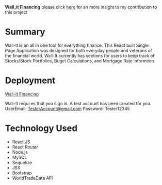 **Wall_it Financing** 
 please click [here](https://github.com/EMalley/wall-it/graphs/contributors) for an more insight to my contribution to this project 

# Summary

  Wall-It is an all in one tool for everything finance. This React built Single Page Application was designed for both everyday people and veterans of the financial world. Wall-It currently has sections for users to keep track of Stocks/Stock Portfolios, Buget Calculations, and Mortgage Rate informtion.
  
# Deployment
[Wall-It Financing](https://sheltered-mesa-24365.herokuapp.com/)

Wall-It requires that you sign in. A test account has been created for you.
 UserEmail: TesterAccount@gmail.com
 Password: Tester12345

# Technology Used
* React.JS
* React Router
* Node.js
* MySQL
* Sequelize
* JSX
* Bootstrap
* WorldTradeData API

